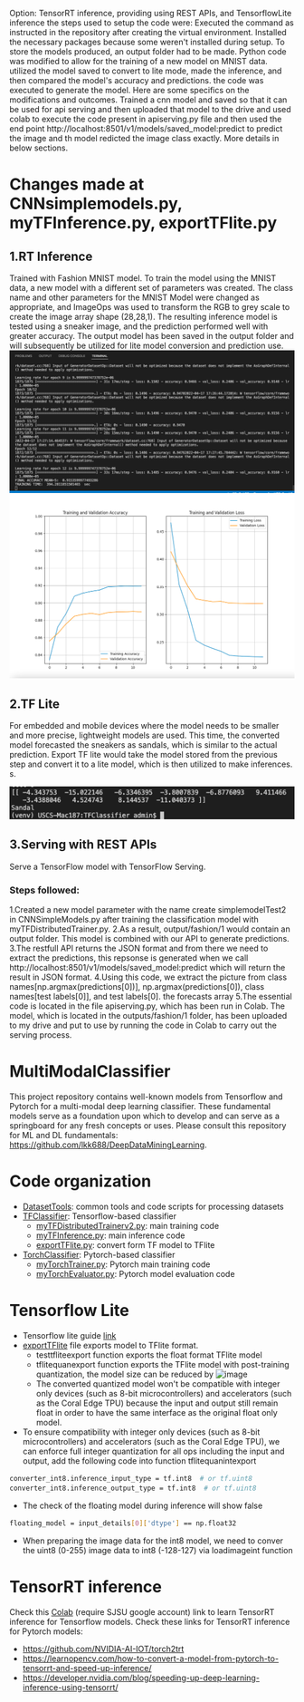 Option:
TensorRT inference, providing using REST APIs, and TensorflowLite inference
the steps used to setup the code were:
Executed the command as instructed in the repository after creating the virtual environment.
Installed the necessary packages because some weren't installed during setup.
To store the models produced, an output folder had to be made.
Python code was modified to allow for the training of a new model on MNIST data.
utilized the model saved to convert to lite mode, made the inference, and then compared the model's accuracy and predictions. the code was executed to generate the model. Here are some specifics on the modifications and outcomes.
Trained a cnn model and saved so that it can be used for api serving and then uploaded that model to the drive and used colab to execute the code present in apiserving.py file and then used the end point http://localhost:8501/v1/models/saved_model:predict to predict the image and th model redicted the image class exactly. More details in below sections.

# Changes made at CNNsimplemodels.py, myTFInference.py, exportTFlite.py
## 1.RT Inference
Trained with Fashion MNIST model.
To train the model using the MNIST data, a new model with a different set of parameters was created.
The class name and other parameters for the MNIST Model were changed as appropriate, and ImageOps was used to transform the RGB to grey scale to create the image array shape (28,28,1). The resulting inference model is tested using a sneaker image, and the prediction performed well with greater accuracy.
The output model has been saved in the output folder and will subsequently be utilized for lite model conversion and prediction use.
![alt](https://github.com/vinaykumarseelam/Bonus_work_1/blob/main/SS_1.png)
![alt](https://github.com/vinaykumarseelam/Bonus_work_1/blob/main/SS_2.png)

## 2.TF Lite 
 For embedded and mobile devices where the model needs to be smaller and more precise, lightweight models are used.
 This time, the converted model forecasted the sneakers as sandals, which is similar to the actual prediction. Export TF lite would take the model stored from the previous step and convert it to a lite model, which is then utilized to make inferences. s.

![alt](https://github.com/vinaykumarseelam/Bonus_work_1/blob/main/SS_3.png)


## 3.Serving with REST APIs
 Serve a TensorFlow model with TensorFlow Serving.
### Steps followed:
 1.Created a new model parameter with the name create simplemodelTest2 in CNNSimpleModels.py after training the classification model with myTFDistributedTrainer.py.
 2.As a result, output/fashion/1 would contain an output folder. This model is combined with our API to generate predictions.
 3.The restfull API returns the JSON format and from there we need to extract the predictions, this repsonse is generated when we call http://localhost:8501/v1/models/saved_model:predict which will return the result in JSON format.
 4.Using this code, we extract the picture from class names[np.argmax(predictions[0])], np.argmax(predictions[0]), class names[test labels[0]], and test labels[0]. the forecasts array
 5.The essential code is located in the file apiserving.py, which has been run in Colab. The model, which is located in the outputs/fashion/1 folder, has been uploaded to my drive and put to use by running the code in Colab to carry out the serving process. 

# MultiModalClassifier
This project repository contains well-known models from Tensorflow and Pytorch for a multi-modal deep learning classifier. These fundamental models serve as a foundation upon which to develop and can serve as a springboard for any fresh concepts or uses. Please consult this repository for ML and DL fundamentals: https://github.com/lkk688/DeepDataMiningLearning.


# Code organization
* [DatasetTools](./DatasetTools): common tools and code scripts for processing datasets
* [TFClassifier](./TFClassifier): Tensorflow-based classifier
  * [myTFDistributedTrainerv2.py](./TFClassifier/myTFDistributedTrainerv2.py): main training code
  * [myTFInference.py](./TFClassifier/myTFInference.py): main inference code
  * [exportTFlite.py](./TFClassifier/exportTFlite.py): convert form TF model to TFlite
* [TorchClassifier](./TorchClassifier): Pytorch-based classifier
  * [myTorchTrainer.py](./TorchClassifier/myTorchTrainer.py): Pytorch main training code
  * [myTorchEvaluator.py](./TorchClassifier/myTorchEvaluator.py): Pytorch model evaluation code 

# Tensorflow Lite
* Tensorflow lite guide [link](https://www.tensorflow.org/lite/guide)
* [exportTFlite](\TFClassifier\exportTFlite.py) file exports model to TFlite format.
  * testtfliteexport function exports the float format TFlite model
  * tflitequanexport function exports the TFlite model with post-training quantization, the model size can be reduced by
![image](https://user-images.githubusercontent.com/6676586/126202680-e2e53942-7951-418c-a461-99fd88d2c33e.png)
  * The converted quantized model won't be compatible with integer only devices (such as 8-bit microcontrollers) and accelerators (such as the Coral Edge TPU) because the input and output still remain float in order to have the same interface as the original float only model.
* To ensure compatibility with integer only devices (such as 8-bit microcontrollers) and accelerators (such as the Coral Edge TPU), we can enforce full integer quantization for all ops including the input and output, add the following code into function tflitequanintexport
```bash
converter_int8.inference_input_type = tf.int8  # or tf.uint8
converter_int8.inference_output_type = tf.int8  # or tf.uint8
```
  * The check of the floating model during inference will show false
```bash
floating_model = input_details[0]['dtype'] == np.float32
```
  * When preparing the image data for the int8 model, we need to conver the uint8 (0-255) image data to int8 (-128-127) via loadimageint function
  
# TensorRT inference
Check this [Colab](https://colab.research.google.com/drive/1aCbuLCWEuEpTVFDxA20xKPFW75FiZgK-?usp=sharing) (require SJSU google account) link to learn TensorRT inference for Tensorflow models.
Check these links for TensorRT inference for Pytorch models: 
* https://github.com/NVIDIA-AI-IOT/torch2trt
* https://learnopencv.com/how-to-convert-a-model-from-pytorch-to-tensorrt-and-speed-up-inference/
* https://developer.nvidia.com/blog/speeding-up-deep-learning-inference-using-tensorrt/
